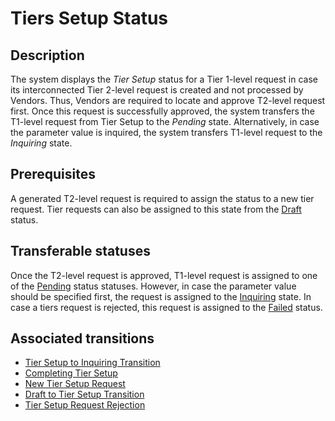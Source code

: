 # Tiers Setup Status
## Description
The system displays the *Tier Setup* status for a Tier 1-level request in case its interconnected Tier 2-level request is created and not processed by Vendors. Thus, Vendors are required to locate and approve T2-level request first. Once this request is successfully approved, the system transfers the T1-level request from Tier Setup to the *Pending* state. Alternatively, in case the parameter value is inquired, the system transfers T1-level request to the *Inquiring* state.
## Prerequisites
A generated T2-level request is required to assign the status to a new tier request. Tier requests can also be assigned to this state from the [Draft](draft.html) status.
## Transferable statuses
Once the T2-level request is approved, T1-level request is assigned to one of the [Pending](s-b-pending.html) status statuses. However, in case the parameter value should be specified first, the request is assigned to the [Inquiring](s-d-inquiring.html) state.
In case a tiers request is rejected, this request is assigned to the [Failed](s-f-failed.html) status.
## Associated transitions
* [Tier Setup to Inquiring Transition](t-7-tier-inquiring.html) 
* [Completing Tier Setup](t-8-tier-pending.html)
* [New Tier Setup Request](t-10-new-tiers.html)
* [Draft to Tier Setup Transition](t-12-draft-tiers.html)
* [Tier Setup Request Rejection](t-16-tier-failed.html)
